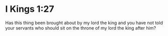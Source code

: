 # I Kings 1:27

Has this thing been brought about by my lord the king and you have not told your servants who should sit on the throne of my lord the king after him?
